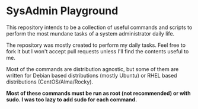 # SysAdmin Playground

This repository intends to be a collection of useful commands and scripts to perform the most mundane tasks of a system administrator daily life.

The repository was mostly created to perform my daily tasks. Feel free to fork it but I won't accept pull requests unless I'll find the contents useful to me.

Most of the commands are distribution agnostic, but some of them are written for Debian based distributions (mostly Ubuntu) or RHEL based distributions (CentOS/Alma/Rocky).

__Most of these commands must be run as root (not recommended) or with sudo. I was too lazy to add sudo for each command.__
